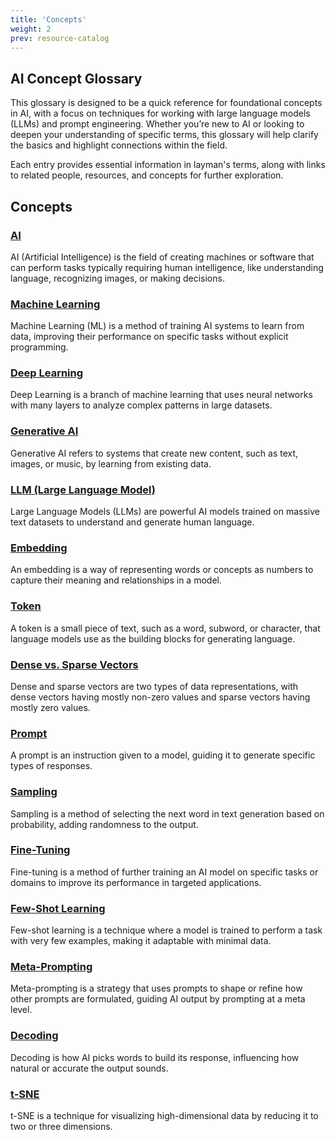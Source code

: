 ```yaml
---
title: 'Concepts'
weight: 2
prev: resource-catalog
---
```


## AI Concept Glossary

This glossary is designed to be a quick reference for foundational concepts in AI, with a focus on techniques for working with large language models (LLMs) and prompt engineering. Whether you’re new to AI or looking to deepen your understanding of specific terms, this glossary will help clarify the basics and highlight connections within the field.

Each entry provides essential information in layman's terms, along with links to related people, resources, and concepts for further exploration.

## Concepts

### [AI](AI)
AI (Artificial Intelligence) is the field of creating machines or software that can perform tasks typically requiring human intelligence, like understanding language, recognizing images, or making decisions.

### [Machine Learning](Machine_Learning)
Machine Learning (ML) is a method of training AI systems to learn from data, improving their performance on specific tasks without explicit programming.

### [Deep Learning](Deep_Learning)
Deep Learning is a branch of machine learning that uses neural networks with many layers to analyze complex patterns in large datasets.

### [Generative AI](Generative_AI)
Generative AI refers to systems that create new content, such as text, images, or music, by learning from existing data.

### [LLM (Large Language Model)](LLM_Large_Language_Model)
Large Language Models (LLMs) are powerful AI models trained on massive text datasets to understand and generate human language.

### [Embedding](Embedding)
An embedding is a way of representing words or concepts as numbers to capture their meaning and relationships in a model.

### [Token](Token)
A token is a small piece of text, such as a word, subword, or character, that language models use as the building blocks for generating language.

### [Dense vs. Sparse Vectors](Dense_Sparse_Vectors)
Dense and sparse vectors are two types of data representations, with dense vectors having mostly non-zero values and sparse vectors having mostly zero values.

### [Prompt](Prompt)
A prompt is an instruction given to a model, guiding it to generate specific types of responses.

### [Sampling](Sampling)
Sampling is a method of selecting the next word in text generation based on probability, adding randomness to the output.

### [Fine-Tuning](Fine-Tuning)
Fine-tuning is a method of further training an AI model on specific tasks or domains to improve its performance in targeted applications.

### [Few-Shot Learning](Few-Shot_Learning)
Few-shot learning is a technique where a model is trained to perform a task with very few examples, making it adaptable with minimal data.

### [Meta-Prompting](Meta-Prompting)
Meta-prompting is a strategy that uses prompts to shape or refine how other prompts are formulated, guiding AI output by prompting at a meta level.

### [Decoding](Decoding)
Decoding is how AI picks words to build its response, influencing how natural or accurate the output sounds.

### [t-SNE](t-SNE)
t-SNE is a technique for visualizing high-dimensional data by reducing it to two or three dimensions.
